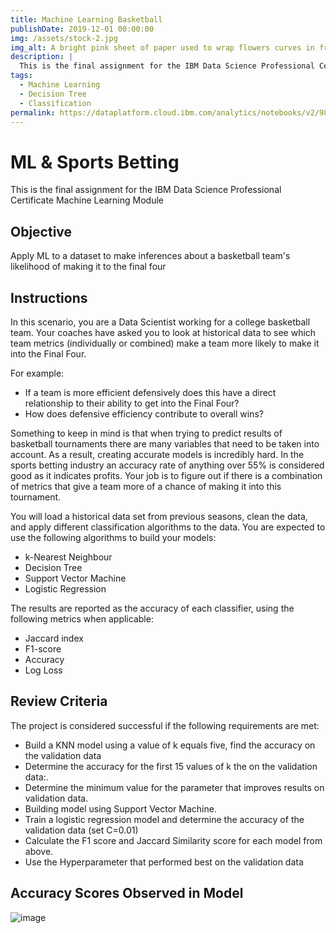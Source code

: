 ```yaml
---
title: Machine Learning Basketball
publishDate: 2019-12-01 00:00:00
img: /assets/stock-2.jpg
img_alt: A bright pink sheet of paper used to wrap flowers curves in front of rich blue background
description: |
  This is the final assignment for the IBM Data Science Professional Certificate Machine Learning Module.
tags:
  - Machine Learning
  - Decision Tree
  - Classification
permalink: https://dataplatform.cloud.ibm.com/analytics/notebooks/v2/98cc15ea-9aae-4589-8167-41d10ca95476/view?access_token=5f45ee82c2f6db1ea945e79bfd935e51e3c9eb0cff038bf204c07aef2c361a6c
---
```


# ML & Sports Betting
This is the final assignment for the IBM Data Science Professional Certificate Machine Learning Module

## Objective
Apply ML to a dataset to make inferences about a basketball team's likelihood of making it to the final four

## Instructions
In this scenario, you are a Data Scientist working for a college basketball team. Your coaches have asked you to look at historical data to see which team metrics (individually or combined) make a team more likely to make it into the Final Four. 

For example:
  - If a team is more efficient defensively does this have a direct relationship to their ability to get into the Final Four? 
  - How does defensive efficiency contribute to overall wins? 

Something to keep in mind is that when trying to predict results of basketball tournaments there are many variables that need to be taken into account. As a result, creating accurate models is incredibly hard. In the sports betting industry an accuracy rate of anything over 55% is considered good as it indicates profits. Your job is to figure out if there is a combination of metrics that give a team more of a chance of making it into this tournament.

You will load a historical data set from previous seasons, clean the data, and apply different classification algorithms to the data. You are expected to use the following algorithms to build your models:

- k-Nearest Neighbour
- Decision Tree
- Support Vector Machine
- Logistic Regression

The results are reported as the accuracy of each classifier, using the following metrics when applicable:
- Jaccard index
- F1-score
- Accuracy
- Log Loss

## Review Criteria
The project is considered successful if the following requirements are met:
  * Build a KNN model using a value of k equals five, find the accuracy on the validation data 
  * Determine the accuracy for the first 15 values of k the on the validation data:.
  * Determine the minimum value for the parameter that improves results on validation data.
  * Building model using Support Vector Machine. 
  * Train a logistic regression model and determine the accuracy of the validation data (set C=0.01) 
  * Calculate the F1 score and Jaccard Similarity score for each model from above.
  * Use the Hyperparameter that performed best on the validation data
  
## Accuracy Scores Observed in Model
![image](https://user-images.githubusercontent.com/92489108/179370179-8b973fd9-9c98-4948-9e68-664aa65eb260.png)  

